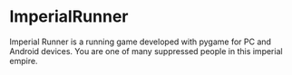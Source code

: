 # ImperialRunner
Imperial Runner is a running game developed with pygame for PC and Android devices. You are one of many suppressed  people in this imperial empire.
